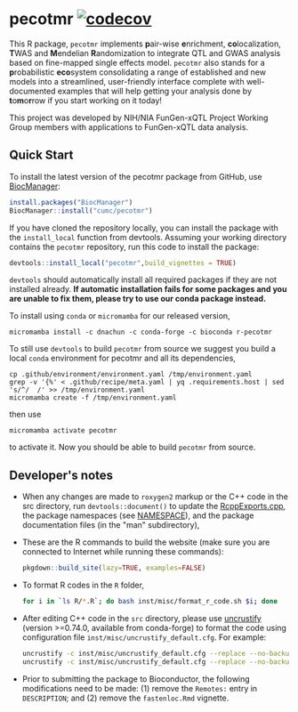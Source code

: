 # pecotmr [![codecov](https://codecov.io/gh/cumc/pecotmr/graph/badge.svg?token=NFH9R1OPG7)](https://codecov.io/gh/cumc/pecotmr)

This R package, `pecotmr` implements **p**air-wise **e**nrichment, **co**localization, **T**WAS and **M**endelian **R**andomization to integrate QTL and GWAS analysis based on fine-mapped single effects model.
`pecotmr` also stands for a **p**robabilistic **eco**system consolidating a range of established and new models into a streamlined, user-friendly interface complete with well-documented examples that will help getting your analysis done by **t**o**m**o**r**row if you start working on it today!

This project was developed by NIH/NIA FunGen-xQTL Project Working Group members with applications to FunGen-xQTL data analysis.

## Quick Start

To install the latest version of the pecotmr package
from GitHub, use [BiocManager][BiocManager]:

```R
install.packages("BiocManager")
BiocManager::install("cumc/pecotmr")
```

If you have cloned the repository locally, you can install the package
with the `install_local` function from devtools. Assuming your working
directory contains the `pecotmr` repository, run this code to
install the package:

```R
devtools::install_local("pecotmr",build_vignettes = TRUE)
```

`devtools` should automatically install all required packages if
they are not installed already. **If automatic installation fails for some packages and you are unable to fix them, please try to use our conda package instead.**

To install using `conda` or `micromamba` for our released version,

```
micromamba install -c dnachun -c conda-forge -c bioconda r-pecotmr
```

To still use `devtools` to build `pecotmr` from source we suggest you build a local `conda` environment for pecotmr and all its dependencies,

```
cp .github/environment/environment.yaml /tmp/environment.yaml
grep -v '{%' < .github/recipe/meta.yaml | yq .requirements.host | sed 's/^/  /' >> /tmp/environment.yaml
micromamba create -f /tmp/environment.yaml
```

then use 

```
micromamba activate pecotmr
```

to activate it. Now you should be able to build `pecotmr` from source.

## Developer's notes

+ When any changes are made to `roxygen2` markup or the C++ code in
the src directory, run `devtools::document()` to update the
[RcppExports.cpp](src/RcppExports.cpp), the package namespaces (see
[NAMESPACE](NAMESPACE)), and the package documentation files (in the
"man" subdirectory),

+ These are the R commands to build the website (make sure you are
connected to Internet while running these commands):

   ```R
   pkgdown::build_site(lazy=TRUE, examples=FALSE)
   ```

+ To format R codes in the `R` folder,

   ```bash
   for i in `ls R/*.R`; do bash inst/misc/format_r_code.sh $i; done
   ```

+ After editing C++ code in the `src` directory, please use
[uncrustify][uncrustify] (version >=0.74.0, available from conda-forge) 
to format the code using configuration file
`inst/misc/uncrustify_default.cfg`. For example:

   ```bash
   uncrustify -c inst/misc/uncrustify_default.cfg --replace --no-backup -l CPP src/qtl_enrichment.cpp
   uncrustify -c inst/misc/uncrustify_default.cfg --replace --no-backup -l CPP src/qtl_enrichment.hpp
   ```

+ Prior to submitting the package to Bioconductor, the following modifications
need to be made: (1) remove the `Remotes:` entry in `DESCRIPTION`; and
(2) remove the `fastenloc.Rmd` vignette.

[BiocManager]: https://github.com/Bioconductor/BiocManager
[uncrustify]: https://github.com/uncrustify/uncrustify
